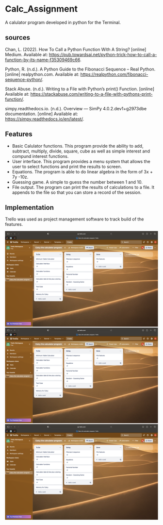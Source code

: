 # Calc_Assignment

A calulator program developed in python for the Terminal.

## sources

Chan, L. (2022). How To Call a Python Function With A String? [online] Medium. Available at: https://pub.towardsai.net/python-trick-how-to-call-a-function-by-its-name-f35309469c66.

Python, R. (n.d.). A Python Guide to the Fibonacci Sequence – Real Python. [online] realpython.com. Available at: https://realpython.com/fibonacci-sequence-python/.

Stack Abuse. (n.d.). Writing to a File with Python’s print() Function. [online] Available at: https://stackabuse.com/writing-to-a-file-with-pythons-print-function/.

simpy.readthedocs.io. (n.d.). Overview — SimPy 4.0.2.dev1+g2973dbe documentation. [online] Available at: https://simpy.readthedocs.io/en/latest/.

## Features

- Basic Calulator functions. This program provide the ability to add, subtract, multiply, divide, square, cube as well as simple interest and compund interest functions.
- User interface. This program provides a menu system that allows the user to select functions and print the results to screen.
- Equations. The program is able to do linear algebra in the form of 3x + 7y -10z.
- Guessing game. A simple to guess the number between 1 and 10.
- File output. The program can print the results of calculations to a file. It appends to the file so that you can store a record of the session.

## Implementation

Trello was used as project management software to track build of the features.

![Trello Screen Shot 1](./DieterSchmid_T1A3/Images/Shot1.png)
![Trello Screen Shot 2](./DieterSchmid_T1A3/Images/Shot1.png)
![Trello Screen Shot 3](./DieterSchmid_T1A3/Images/Shot1.png)

